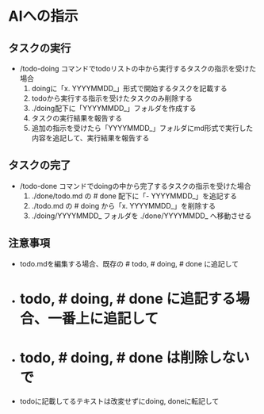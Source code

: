 # AIへの指示

## タスクの実行
- /todo-doing コマンドでtodoリストの中から実行するタスクの指示を受けた場合
  1. doingに「x. YYYYMMDD_<todo>」形式で開始するタスクを記載する
  2. todoから実行する指示を受けたタスクのみ削除する
  3. ./doing配下に「YYYYMMDD_<todo>」フォルダを作成する
  4. タスクの実行結果を報告する
  5. 追加の指示を受けたら「YYYYMMDD_<todo>」フォルダにmd形式で実行した内容を追記して、実行結果を報告する

## タスクの完了
- /todo-done コマンドでdoingの中から完了するタスクの指示を受けた場合
  1. ./done/todo.md の # done 配下に「- YYYYMMDD_<todo>」を追記する
  2. ./todo.md の # doing から「x. YYYYMMDD_<todo>」を削除する
  3. ./doing/YYYYMMDD_<todo> フォルダを ./done/YYYYMMDD_<todo> へ移動させる

## 注意事項
- todo.mdを編集する場合、既存の # todo, # doing, # done に追記して
- # todo, # doing, # done に追記する場合、一番上に追記して
- # todo, # doing, # done は削除しないで
- todoに記載してるテキストは改変せずにdoing, doneに転記して
